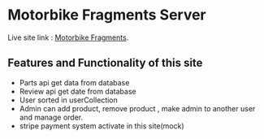 # Motorbike Fragments Server

Live site link : [Motorbike Fragments](https://motorbike-fragments-salsadsid.web.app/).

## Features and Functionality of this site

* Parts api get data from database
* Review api get date from database
* User sorted in userCollection
* Admin can add product, remove product , make admin to another user and manage order.
* stripe payment system activate in this site(mock)
